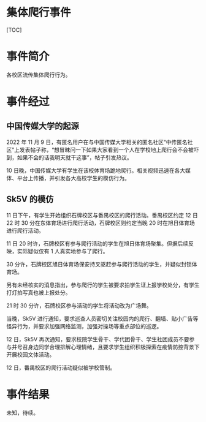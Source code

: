 # 集体爬行事件

[TOC]

# 事件简介

各校区流传集体爬行行为。

# 事件经过

## 中国传媒大学的起源

2022 年 11 月 9 日，有匿名用户在与中国传媒大学相关的匿名社区“中传匿名社区”上发表帖子称，“想冒昧问一下如果大家看到一个人在学校地上爬行会不会被吓到，如果不会的话我明天就干这事”，帖子引发热议。

10 日晚，中国传媒大学有学生在该校体育场跪地爬行。相关视频迅速在各大媒体、平台上传播，并引发各大高校学生的模仿行为。

## Sk5V 的模仿

11 日下午，有学生开始组织石牌校区与番禺校区的爬行活动。番禺校区约定 12 日 22 时 30 分在东体育场进行爬行活动，石牌校区则约定当晚 20 时在旭日体育场进行爬行活动。

11 日 20 时许，石牌校区有参与爬行活动的学生在旭日体育场聚集。但据后续反映，实际疑似仅有 1 人真实地参与了爬行。

30 分许，石牌校区旭日体育场保安持叉驱赶参与爬行活动的学生，并疑似封锁体育场。

另有未经核实的消息指出，参与爬行的学生被要求拍学生证上报学校处分，有学生打灯拍写真也被上报处分。

21 时 30 分许，石牌校区参与活动的学生将活动改为广场舞。

当晚，Sk5V 进行通知，要求巡查人员密切关注校园内的爬行、翻墙、贴小广告等怪异行为，并要求加强网络监测，加强对操场等重点部位的巡逻。

12 日，Sk5V 再次通知，要求校院学生骨干、学代团骨干、学生社团成员不要参与并号召身边同学合理排解心理情绪，且要求学生组织积极探索在疫情防控背景下开展校园文体活动。

12 日，番禺校区的爬行活动疑似被学校管制。

# 事件结果

未知，待续。

